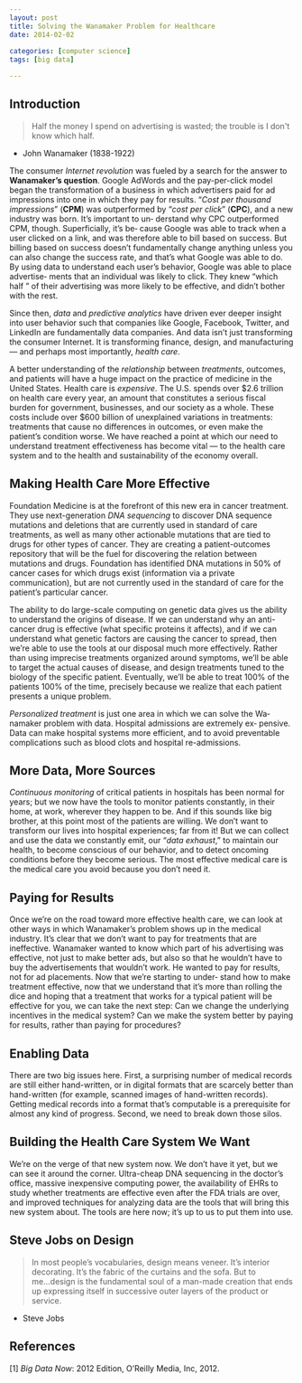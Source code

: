 ```yaml
---
layout: post
title: Solving the Wanamaker Problem for Healthcare
date: 2014-02-02
 
categories: [computer science]
tags: [big data]

---
```


Introduction
---

>Half the money I spend on advertising is wasted; the trouble is I don't know which half.  
- John Wanamaker (1838-1922)

The consumer *Internet revolution* was fueled by a search for the answer to **Wanamaker’s question**. Google AdWords and the pay-per-click model began the transformation of a business in which advertisers paid for ad impressions into one in which they pay for results. “*Cost per thousand impressions*” (**CPM**) was outperformed by “*cost per click*” (**CPC**), and a new industry was born. It’s important to un‐ derstand why CPC outperformed CPM, though. Superficially, it’s be‐ cause Google was able to track when a user clicked on a link, and was therefore able to bill based on success. But billing based on success doesn’t fundamentally change anything unless you can also change the success rate, and that’s what Google was able to do. By using data to understand each user’s behavior, Google was able to place advertise‐ ments that an individual was likely to click. They knew “which half ” of their advertising was more likely to be effective, and didn’t bother with the rest.

Since then, *data* and *predictive analytics* have driven ever deeper insight into user behavior such that companies like Google, Facebook, Twitter, and LinkedIn are fundamentally data companies. And data isn’t just transforming the consumer Internet. It is transforming finance, design, and manufacturing — and perhaps most importantly, *health care*.


A better understanding of the *relationship* between *treatments*, outcomes, and patients will have a huge impact on the practice of medicine in the United States. Health care is *expensive*. The U.S. spends over $2.6 trillion on health care every year, an amount that constitutes a serious fiscal burden for government, businesses, and our society as a whole. These costs include over $600 billion of unexplained variations in treatments: treatments that cause no differences in outcomes, or even make the patient’s condition worse. We have reached a point at which our need to understand treatment effectiveness has become vital — to the health care system and to the health and sustainability of the economy overall.


Making Health Care More Effective
---
Foundation Medicine is at the forefront of this new era in cancer treatment. They use next-generation *DNA sequencing* to discover DNA sequence mutations and deletions that are currently used in standard of care treatments, as well as many other actionable mutations that are tied to drugs for other types of cancer. They are creating a patient-outcomes repository that will be the fuel for discovering the relation between mutations and drugs. Foundation has identified DNA mutations in 50% of cancer cases for which drugs exist (information via a private communication), but are not currently used in the standard of care for the patient’s particular cancer.

The ability to do large-scale computing on genetic data gives us the ability to understand the origins of disease. If we can understand why an anti-cancer drug is effective (what specific proteins it affects), and if we can understand what genetic factors are causing the cancer to spread, then we’re able to use the tools at our disposal much more effectively. Rather than using imprecise treatments organized around symptoms, we’ll be able to target the actual causes of disease, and design treatments tuned to the biology of the specific patient. Eventually, we’ll be able to treat 100% of the patients 100% of the time, precisely because we realize that each patient presents a unique problem.

*Personalized treatment* is just one area in which we can solve the Wa‐ namaker problem with data. Hospital admissions are extremely ex‐ pensive. Data can make hospital systems more efficient, and to avoid preventable complications such as blood clots and hospital re-admissions. 

More Data, More Sources
---
*Continuous monitoring* of critical patients in hospitals has been normal for years; but we now have the tools to monitor patients constantly, in their home, at work, wherever they happen to be. And if this sounds like big brother, at this point most of the patients are willing. We don’t want to transform our lives into hospital experiences; far from it! But we can collect and use the data we constantly emit, our “*data exhaust*,” to maintain our health, to become conscious of our behavior, and to detect oncoming conditions before they become serious. The most effective medical care is the medical care you avoid because you don’t need it.

Paying for Results
---
Once we’re on the road toward more effective health care, we can look at other ways in which Wanamaker’s problem shows up in the medical industry. It’s clear that we don’t want to pay for treatments that are ineffective. Wanamaker wanted to know which part of his advertising was effective, not just to make better ads, but also so that he wouldn’t have to buy the advertisements that wouldn’t work. He wanted to pay for results, not for ad placements. Now that we’re starting to under‐ stand how to make treatment effective, now that we understand that it’s more than rolling the dice and hoping that a treatment that works for a typical patient will be effective for you, we can take the next step: Can we change the underlying incentives in the medical system? Can we make the system better by paying for results, rather than paying for procedures?


Enabling Data
---
There are two big issues here. First, a surprising number of medical records are still either hand-written, or in digital formats that are scarcely better than hand-written (for example, scanned images of hand-written records). Getting medical records into a format that’s computable is a prerequisite for almost any kind of progress. Second, we need to break down those silos.

Building the Health Care System We Want
---
We’re on the verge of that new system now. We don’t have it yet, but we can see it around the corner. Ultra-cheap DNA sequencing in the doctor’s office, massive inexpensive computing power, the availability of EHRs to study whether treatments are effective even after the FDA trials are over, and improved techniques for analyzing data are the tools that will bring this new system about. The tools are here now; it’s up to us to put them into use.

Steve Jobs on Design
---

> In most people’s vocabularies, design means veneer. It’s interior decorating. It’s the fabric of the curtains and the sofa. But to me...design is the fundamental soul of a man-made creation that ends up expressing itself in successive outer layers of the product or service.  
- Steve Jobs


References
---
[1] *Big Data Now*: 2012 Edition, O’Reilly Media, Inc, 2012.
